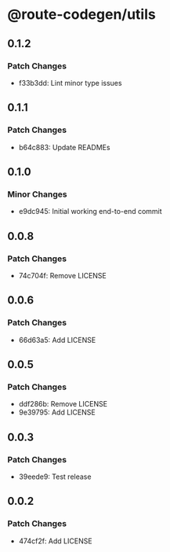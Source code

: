 # @route-codegen/utils

## 0.1.2

### Patch Changes

- f33b3dd: Lint minor type issues

## 0.1.1

### Patch Changes

- b64c883: Update READMEs

## 0.1.0

### Minor Changes

- e9dc945: Initial working end-to-end commit

## 0.0.8

### Patch Changes

- 74c704f: Remove LICENSE

## 0.0.6

### Patch Changes

- 66d63a5: Add LICENSE

## 0.0.5

### Patch Changes

- ddf286b: Remove LICENSE
- 9e39795: Add LICENSE

## 0.0.3

### Patch Changes

- 39eede9: Test release

## 0.0.2

### Patch Changes

- 474cf2f: Add LICENSE
